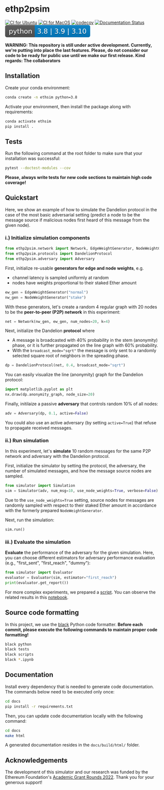# ethp2psim

[![CI for Ubuntu](https://github.com/ferencberes/ethsim/actions/workflows/ubuntu.yml/badge.svg)](https://github.com/ferencberes/ethsim/actions/workflows/ubuntu.yml)
[![CI for MacOS](https://github.com/ferencberes/ethsim/actions/workflows/macos.yml/badge.svg)](https://github.com/ferencberes/ethsim/actions/workflows/macos.yml)
[![codecov](https://codecov.io/gh/ferencberes/ethp2psim/branch/main/graph/badge.svg?token=6871LSZKSK)](https://codecov.io/gh/ferencberes/ethp2psim)
[![Documentation Status](https://readthedocs.org/projects/ethp2psim/badge/?version=latest)](https://ethp2psim.readthedocs.io/en/latest/?badge=latest)
![Python versions](pybadge.svg)

**WARNING: This repository is still under active development. Currently, we're putting into place the last features. Please, do not consider our code to be ready for public use until we make our first release. Kind regards: The collaborators**

## Installation

Create your conda environment:
```bash
conda create -n ethsim python=3.8
```

Activate your environment, then install the package along with requirements:
```bash
conda activate ethsim
pip install .
```

## Tests

Run the following command at the root folder to make sure that your installation was successful:
```bash
pytest --doctest-modules --cov
```
**Please, always write tests for new code sections to maintain high code coverage!**


## Quickstart

Here, we show an example of how to simulate the Dandelion protocol in the case of the most basic adversarial setting (predict a node to be the message source if malicious nodes first heard of this message from the given node).


### i.) Initialize simulation components
```python
from ethp2psim.network import Network, EdgeWeightGenerator, NodeWeightGenerator
from ethp2psim.protocols import DandelionProtocol
from ethp2psim.adversary import Adversary
```

First, initialize re-usable **generators for edge and node weights**, e.g. 
   * channel latency is sampled uniformly at random
   * nodes have weights proportional to their staked Ether amount
   
```python
ew_gen = EdgeWeightGenerator("normal")
nw_gen = NodeWeightGenerator("stake")
```

With these generators, let's create a random 4 regular graph with 20 nodes to be the **peer-to-peer (P2P) network** in this experiment:
```python
net = Network(nw_gen, ew_gen, num_nodes=20, k=4)
```

Next, initialize the Dandelion **protocol** where 
   * A message is broadcasted with 40% probability in the stem (anonymity) phase, or it is further propagated on the line graph with 60% probability.  
   * With the `broadcast_mode="sqrt"` the message is only sent to a randomly selected square root of neighbors in the spreading phase.
   
```python
dp = DandelionProtocol(net, 0.4, broadcast_mode="sqrt")
```

You can easily visualize the line (anonymity) graph for the Dandelion protocol:
```python
import matplotlib.pyplot as plt
nx.draw(dp.anonymity_graph, node_size=20)
```

Finally, initilaize a passive **adversary** that controls random 10% of all nodes:
```python
adv = Adversary(dp, 0.1, active=False)
```
You could also use an active adversary (by setting `active=True`) that refuse to propagate received messages.

### ii.) Run simulation

In this experiment, let's **simulate** 10 random messages for the same P2P network and adversary with the Dandelion protocol.

First, initialize the simulator by setting the protocol, the adversary, the number of simulated messages, and how the message source nodes are sampled.
```python
from simulator import Simulation
sim = Simulator(adv, num_msg=10, use_node_weights=True, verbose=False)
```
Due to the `use_node_weights=True` setting, source nodes for messages are randomly sampled with respect to their staked Ether amount in accordance with the formerly prepared `NodeWeightGenerator`.

Next, run the simulation:
```python
sim.run()
```

### iii.) Evaluate the simulation

**Evaluate** the performance of the adversary for the given simulation. Here, you can choose different estimators for adversary performance evaluation (e.g., "first_sent", "first_reach", "dummy"):
```python
from simulator import Evaluator
evaluator = Evaluator(sim, estimator="first_reach")
print(evaluator.get_report())
```

For more complex experiments, we prepared a [script](scripts/compare_baselines.py). You can observe the related results in this [notebook](Results.ipynb).

## Source code formatting

In this project, we use the [black](https://github.com/psf/black) Python code formatter.
**Before each commit, please execute the following commands to maintain proper code formatting!**

```bash
black python
black tests
black scripts
black *.ipynb
```

## Documentation

Install every dependency that is needed to generate code documentation.
The commands below need to be executed only once:

```bash
cd docs
pip install -r requirements.txt
```

Then, you can update code documentation locally with the following command:
```bash
cd docs
make html
```

A generated documentation resides in the `docs/build/html/` folder.

## Acknowledgements

The development of this simulator and our research was funded by the Ethereum Foundation's [Academic Grant Rounds 2022](https://blog.ethereum.org/2022/07/29/academic-grants-grantee-announce). 
Thank you for your generous support!